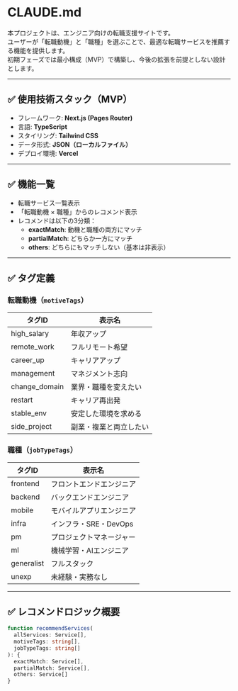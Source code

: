 # CLAUDE.md

本プロジェクトは、エンジニア向けの転職支援サイトです。  
ユーザーが「転職動機」と「職種」を選ぶことで、最適な転職サービスを推薦する機能を提供します。  
初期フェーズでは最小構成（MVP）で構築し、今後の拡張を前提としない設計とします。

---

## ✅ 使用技術スタック（MVP）

- フレームワーク: **Next.js (Pages Router)**
- 言語: **TypeScript**
- スタイリング: **Tailwind CSS**
- データ形式: **JSON（ローカルファイル）**
- デプロイ環境: **Vercel**

---

## ✅ 機能一覧

- 転職サービス一覧表示
- 「転職動機 × 職種」からのレコメンド表示
- レコメンドは以下の3分類：
  - **exactMatch**: 動機と職種の両方にマッチ
  - **partialMatch**: どちらか一方にマッチ
  - **others**: どちらにもマッチしない（基本は非表示）

---

## ✅ タグ定義

### 転職動機（`motiveTags`）

| タグID | 表示名             |
|--------|------------------|
| high_salary | 年収アップ         |
| remote_work | フルリモート希望     |
| career_up | キャリアアップ     |
| management | マネジメント志向   |
| change_domain | 業界・職種を変えたい |
| restart | キャリア再出発      |
| stable_env | 安定した環境を求める |
| side_project | 副業・複業と両立したい |

### 職種（`jobTypeTags`）

| タグID | 表示名             |
|--------|------------------|
| frontend | フロントエンドエンジニア |
| backend | バックエンドエンジニア  |
| mobile | モバイルアプリエンジニア |
| infra | インフラ・SRE・DevOps |
| pm | プロジェクトマネージャー |
| ml | 機械学習・AIエンジニア |
| generalist | フルスタック         |
| unexp | 未経験・実務なし      |

---

## ✅ レコメンドロジック概要

```ts
function recommendServices(
  allServices: Service[],
  motiveTags: string[],
  jobTypeTags: string[]
): {
  exactMatch: Service[],
  partialMatch: Service[],
  others: Service[]
}
